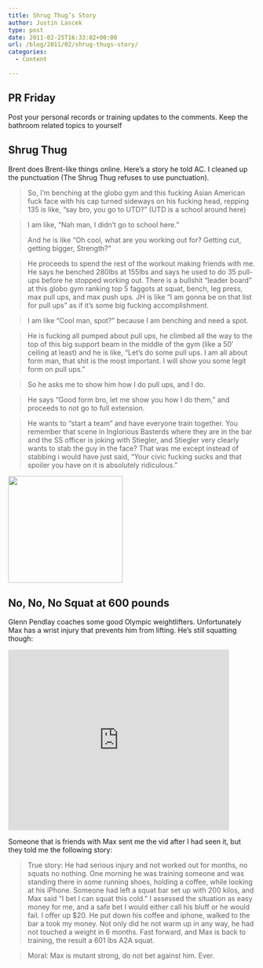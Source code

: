 ```yaml
---
title: Shrug Thug’s Story
author: Justin Lascek
type: post
date: 2011-02-25T16:33:02+00:00
url: /blog/2011/02/shrug-thugs-story/
categories:
  - Content

---
```

## PR Friday

Post your personal records or training updates to the comments. Keep the bathroom related topics to yourself
  


## Shrug Thug

Brent does Brent-like things online. Here&#8217;s a story he told AC. I cleaned up the punctuation (The Shrug Thug refuses to use punctuation).
  


> So, I&#8217;m benching at the globo gym and this fucking Asian American fuck face with his cap turned sideways on his fucking head, repping 135 is like, &#8220;say bro, you go to UTD?&#8221; (UTD is a school around here)
  
> 
  
> I am like, &#8220;Nah man, I didn&#8217;t go to school here.&#8221;
> 
> And he is like &#8220;Oh cool, what are you working out for? Getting cut, getting bigger, Strength?&#8221;
  
> 
  
> He proceeds to spend the rest of the workout making friends with me. He says he benched 280lbs at 155lbs and says he used to do 35 pull-ups before he stopped working out. There is a bullshit &#8220;leader board&#8221; at this globo gym ranking top 5 faggots at squat, bench, leg press, max pull ups, and max push ups. JH is like &#8220;I am gonna be on that list for pull ups&#8221; as if it&#8217;s some big fucking accomplishment.
  
> 
  
> I am like &#8220;Cool man, spot?&#8221; because I am benching and need a spot.
  
> 
  
> He is fucking all pumped about pull ups, he climbed all the way to the top of this big support beam in the middle of the gym (like a 50&#8242; ceiling at least) and he is like, &#8220;Let&#8217;s do some pull ups. I am all about form man, that shit is the most important. I will show you some legit form on pull ups.&#8221;
  
> 
  
> So he asks me to show him how I do pull ups, and I do.
  
> 
  
> He says &#8220;Good form bro, let me show you how I do them,&#8221; and proceeds to not go to full extension.
  
> 
> 
> He wants to &#8220;start a team&#8221; and have everyone train together. You remember that scene in Inglorious Basterds where they are in the bar and the SS officer is joking with Stiegler, and Stiegler very clearly wants to stab the guy in the face? That was me except instead of stabbing i would have just said, &#8220;Your civic fucking sucks and that spoiler you have on it is absolutely ridiculous.&#8221; 

[<img data-attachment-id="3685" data-permalink="/blog/2011/02/shrug-thugs-story/asdasd-oooohh-kay-4/" data-orig-file="/2011/02/asdasd-oooohh-Kay.jpg" data-orig-size="233,217" data-comments-opened="1" data-image-meta="{&quot;aperture&quot;:&quot;0&quot;,&quot;credit&quot;:&quot;&quot;,&quot;camera&quot;:&quot;&quot;,&quot;caption&quot;:&quot;&quot;,&quot;created_timestamp&quot;:&quot;0&quot;,&quot;copyright&quot;:&quot;&quot;,&quot;focal_length&quot;:&quot;0&quot;,&quot;iso&quot;:&quot;0&quot;,&quot;shutter_speed&quot;:&quot;0&quot;,&quot;title&quot;:&quot;&quot;}" data-image-title="asdasd-oooohh-Kay" data-image-description="" data-medium-file="/2011/02/asdasd-oooohh-Kay.jpg" data-large-file="/2011/02/asdasd-oooohh-Kay.jpg" src="/2011/02/asdasd-oooohh-Kay.jpg" alt="" title="asdasd-oooohh-Kay" width="233" height="217" class="aligncenter size-full wp-image-3685" />][1]
  


## No, No, No Squat at 600 pounds

Glenn Pendlay coaches some good Olympic weightlifters. Unfortunately Max has a wrist injury that prevents him from lifting. He&#8217;s still squatting though:
  
<iframe title="YouTube video player" width="450" height="368" src="http://www.youtube.com/embed/EuCWFqMrodE" frameborder="0" allowfullscreen></iframe>
  

  
Someone that is friends with Max sent me the vid after I had seen it, but they told me the following story:

> True story: He had serious injury and not worked out for months, no squats no nothing. One morning he was training someone and was standing there in some running shoes, holding a coffee, while looking at his iPhone. Someone had left a squat bar set up with 200 kilos, and Max said &#8220;I bet I can squat this cold.&#8221; I assessed the situation as easy money for me, and a safe bet I would either call his bluff or he would fail. I offer up $20. He put down his coffee and iphone, walked to the bar a took my money. Not only did he not warm up in any way, he had not touched a weight in 6 months. Fast forward, and Max is back to training, the result a 601 lbs A2A squat.
   
> 
  
> Moral: Max is mutant strong, do not bet against him. Ever.

 [1]: /2011/02/asdasd-oooohh-Kay.jpg
